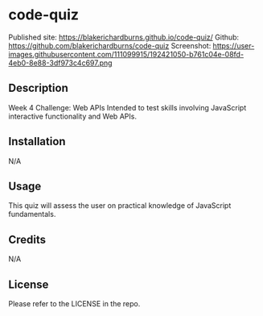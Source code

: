# code-quiz

Published site: https://blakerichardburns.github.io/code-quiz/
Github: https://github.com/blakerichardburns/code-quiz
Screenshot: https://user-images.githubusercontent.com/111099915/192421050-b761c04e-08fd-4eb0-8e88-3df973c4c697.png

## Description
Week 4 Challenge: Web APIs
Intended to test skills involving JavaScript interactive functionality and Web APIs.

## Installation

N/A

## Usage

This quiz will assess the user on practical knowledge of JavaScript fundamentals.

## Credits

N/A

## License

Please refer to the LICENSE in the repo.